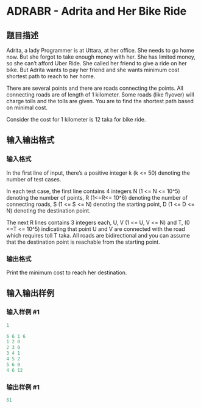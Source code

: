 # ADRABR - Adrita and Her Bike Ride

## 题目描述

Adrita, a lady Programmer is at Uttara, at her office. She needs to go home now. But she forgot to take enough money with her. She has limited money, so she can’t afford Uber Ride. She called her friend to give a ride on her bike. But Adrita wants to pay her friend and she wants minimum cost shortest path to reach to her home.

There are several points and there are roads connecting the points. All connecting roads are of length of 1 kilometer. Some roads (like flyover) will charge tolls and the tolls are given. You are to find the shortest path based on minimal cost.

Consider the cost for 1 kilometer is 12 taka for bike ride.

## 输入输出格式

### 输入格式

In the first line of input, there’s a positive integer k (k <= 50) denoting the number of test cases.

In each test case, the first line contains 4 integers N (1 <= N <= 10^5) denoting the number of points, R (1<=R<= 10^6) denoting the number of connecting roads, S (1 <= S <= N) denoting the starting point, D (1 <= D <= N) denoting the destination point.

The next R lines contains 3 integers each, U, V (1 <= U, V <= N) and T, (0 <=T <= 10^5) indicating that point U and V are connected with the road which requires toll T taka. All roads are bidirectional and you can assume that the destination point is reachable from the starting point.

### 输出格式

Print the minimum cost to reach her destination.

## 输入输出样例

### 输入样例 #1

```cpp
1

6 6 1 6
1 2 0
2 3 0
3 4 1
4 5 2
5 6 0
4 6 12
```


### 输出样例 #1

```cpp
61
```


